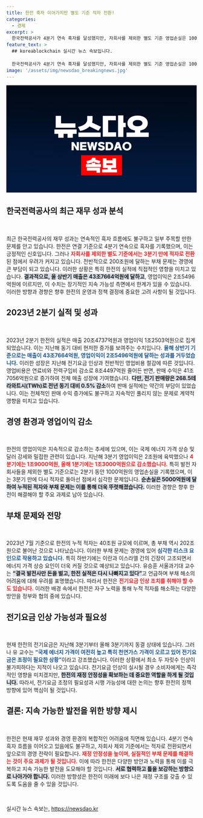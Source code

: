 ```yaml
---
title: 한전 흑자 이어가지만 별도 기준 적자 전환!
categories:
  - 경제
excerpt: >
  한국전력공사가 4분기 연속 흑자를 달성했지만, 자회사를 제외한 별도 기준 영업손실은 1000억원에 달합니다. 200조원의 부채를 감당하기엔 역부족인 상황에서, 전기요금 인상이 불가피하다는 전망이 나오고 있습니다.
feature_text: >
  ## koreablockchain 실시간 뉴스 속보입니다.

  한국전력공사가 4분기 연속 흑자를 달성했지만, 자회사를 제외한 별도 기준 영업손실은 1000억원에 달합니다. 200조원의 부채를 감당하기엔 역부족인 상황에서, 전기요금 인상이 불가피하다는 전망이 나오고 있습니다.
image: '/assets/img/newsdao_breakingnews.jpg'
---
```


<p><img src="/assets/img/newsdao_breakingnews.jpg" alt="koreablockchain 속보" /></p>

<h2 data-ke-size="size26">한국전력공사의 최근 재무 성과 분석</h2>

<p data-ke-size="size16">&nbsp;</p>

<p>최근 한국전력공사의 재무 성과는 연속적인 흑자 흐름에도 불구하고 일부 주목할 만한 문제를 안고 있습니다. 한전은 연결 기준으로 4분기 연속으로 흑자를 기록했으며, 이는 긍정적인 신호입니다. 그러나 <b><span style="color: #ee2323;">자회사를 제외한 별도 기준에서는 3분기 만에 적자로 전환</span></b>된 점에서 우려가 커지고 있습니다. 전반적으로 200조원에 달하는 부채 문제는 경영에 큰 부담이 되고 있습니다. 이러한 상황은 특히 한전의 실적에 직접적인 영향을 미치고 있습니다. <b><span style="background-color: #21538527;">결과적으로, 올 상반기 매출은 43조7664억원에 달하고</span></b>, 영업이익은 2조5496억원에 이르지만, 이 수치는 장기적인 지속 가능성 측면에서 한계가 있을 수 있습니다. 이러한 방향과 경향은 향후 한전의 운영과 정책 결정에 중요한 고려 사항이 될 것입니다.</p></p>

<h2 data-ke-size="size26">2023년 2분기 실적 및 성과</h2>

<p data-ke-size="size16">&nbsp;</p>

<p>2023년 2분기 한전의 실적은 매출 20조4737억원과 영업이익 1조2503억원으로 집계되었습니다. 이는 지난해 동기 대비 현저한 증가를 보여주는 수치입니다. <b><span style="color: #1a5490;">올해 상반기 기준으로는 매출이 43조7664억원, 영업이익이 2조5496억원에 달하는 성과를 거두었습니다.</span></b> 이러한 성장은 지난해 전기요금 인상과 전반적인 영업비용 절감에 따른 것입니다. 영업비용은 연료비와 전력구입비 감소로 8조4497억원 줄어든 반면, 판매 수익은 41조7056억원으로 증가하여 전체 매출 성장에 기여했습니다. <b><span style="background-color: #21538527;">다만, 전기 판매량은 268.5테라와트시(TWh)로 전년 동기 대비 0.5% 감소</span></b>하여 판매 실적에는 약간의 부담이 있었습니다. 이는 전체적인 판매 수익 증가에도 불구하고 지속적인 풀리지 않는 문제로 계약적 영향을 미치고 있습니다.</p></p>

<h2 data-ke-size="size26">경영 환경과 영업이익 감소</h2>

<p data-ke-size="size16">&nbsp;</p>

<p>한전의 영업이익은 지속적으로 감소하는 추세에 있으며, 이는 국제 에너지 가격 상승 및 달러 강세와 밀접한 관련이 있습니다. 지난해 3분기 영업이익은 2조원에 육박했으나 <b><span style="color: #ee2323;">4분기에는 1조9000억원, 올해 1분기에는 1조3000억원으로 감소했습니다.</span></b> 특히 발전 자회사들을 제외한 별도 기준으로는 2분기 동안 1000억원의 영업손실을 기록했으며, 이는 3분기 만에 다시 적자로 돌아선 점에서 심각한 문제입니다. <b><span style="background-color: #21538527;">순손실은 5000억원에 달하여 누적된 적자와 부채 문제는 이를 통해 더욱 뚜렷해졌습니다.</span></b> 이러한 경향은 향후 한전이 해결해야 할 주요 과제로 남아 있습니다.</p></p>

<h2 data-ke-size="size26">부채 문제와 전망</h2>

<p data-ke-size="size16">&nbsp;</p>

<p>2023년 7월 기준으로 한전의 누적 적자는 40조원 규모에 이르며, 총 부채 역시 202조원으로 불어난 것으로 나타났습니다. 이러한 부채 문제는 경영에 있어 <b><span style="color: #1a5490;">심각한 리스크 요인으로 작용하고 있습니다.</span></b> 특히 하반기에는 이란과 이스라엘 간의 긴장이 고조되면서 에너지 가격 상승 요인이 더욱 커질 것으로 예상되고 있습니다. 유승훈 서울과기대 교수는 <b><span style="background-color: #21538527;">“결국 발전사만 돈을 벌고, 한전 실적은 다시 나빠지고 있다”</span></b>고 언급하며 부채 해소의 어려움에 대해 우려를 표명했습니다. 따라서 한전은 <b><span style="color: #ee2323;">전기요금 인상 조치를 취해야 할 수도 있습니다.</span></b> 이러한 배경 속에서 한전은 자구 노력을 통해 누적 적자를 해소하는 다양한 방안을 정부와 협의 중에 있습니다.</p></p>

<h2 data-ke-size="size26">전기요금 인상 가능성과 필요성</h2>

<p data-ke-size="size16">&nbsp;</p>

<p>현재 한전의 전기요금은 지난해 3분기부터 올해 3분기까지 동결 상태에 있습니다. 그러나 유 교수는 <b><span style="color: #1a5490;">“국제 에너지 가격이 여전히 높고 특히 천연가스 가격이 오르고 있어 전기요금은 조정이 필요한 상황”</span></b>이라고 강조했습니다. 이러한 상황에서 최소 두 자릿수 인상이 불가피하다는 지적이 나오고 있습니다. 전기요금 인상이 실시될 경우 소비자에게는 즉각적인 영향을 미치겠지만, <b><span style="background-color: #21538527;">한전의 재정 안정성을 확보하는 데 중요한 역할을 하게 될 것입니다.</span></b> 따라서, 전기요금 조정의 필요성과 시행 가능성에 대한 논의는 향후 한전의 정책 방향에 있어 핵심이 될 것입니다.</p></p>

<h2 data-ke-size="size26">결론: 지속 가능한 발전을 위한 방향 제시</h2>

<p data-ke-size="size16">&nbsp;</p>

<p>한전은 현재 재무 성과와 경영 환경의 복합적인 어려움에 직면해 있습니다. 4분기 연속 흑자 흐름을 이어오고 있음에도 불구하고, 자회사 제외 기준에서는 적자로 전환되면서 앞으로의 경영 전략이 필요합니다. <b><span style="color: #ee2323;">재정 안정성을 높이며, 실질적인 부채 문제를 해결하는 것이 주요 과제가 될 것입니다.</span></b> 이에 따라 한전은 다양한 방안과 노력을 통해 이를 극복하고 지속 가능한 발전을 도모해야 할 것입니다. <b><span style="background-color: #21538527;">서로 협력하고 틀을 보강하는 방향으로 나아가야 합니다.</span></b> 이러한 방향성은 한전이 미래에 보다 나은 재정 구조를 갖출 수 있도록 도움을 줄 수 있을 것입니다.</p></p>

<p data-ke-size="size16">&nbsp;</p>
실시간 뉴스 속보는, <a href="https://newsdao.kr" rel="dofollow">https://newsdao.kr</a>


